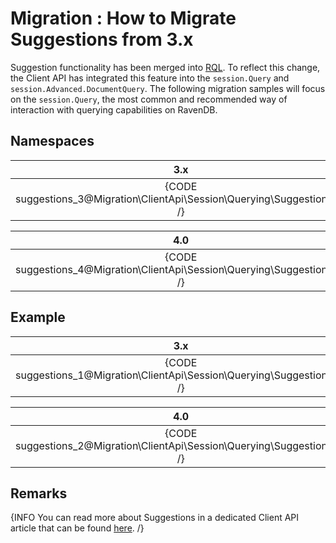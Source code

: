 ﻿# Migration : How to Migrate Suggestions from 3.x

Suggestion functionality has been merged into [RQL](../../../../indexes/querying/what-is-rql). To reflect this change, the Client API has integrated this feature into the `session.Query` and `session.Advanced.DocumentQuery`. The following migration samples will focus on the `session.Query`, the most common and recommended way of interaction with querying capabilities on RavenDB.

## Namespaces

| 3.x |
|:---:|
| {CODE suggestions_3@Migration\ClientApi\Session\Querying\Suggestions.cs /} |

| 4.0 |
|:---:|
| {CODE suggestions_4@Migration\ClientApi\Session\Querying\Suggestions.cs /} |

## Example

| 3.x |
|:---:|
| {CODE suggestions_1@Migration\ClientApi\Session\Querying\Suggestions.cs /} |

| 4.0 |
|:---:|
| {CODE suggestions_2@Migration\ClientApi\Session\Querying\Suggestions.cs /} |

## Remarks

{INFO You can read more about Suggestions in a dedicated Client API article that can be found [here](../../../../client-api/session/querying/how-to-work-with-suggestions). /}
